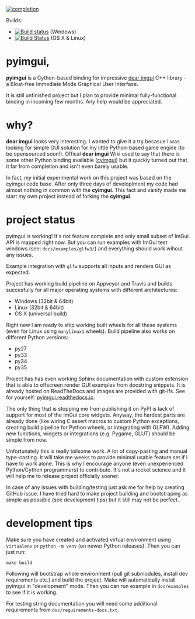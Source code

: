 [![completion](https://img.shields.io/badge/completion-39%25%20%28154%20of%20391%29-blue.svg)](https://github.com/swistakm/pyimgui)

Builds:

* [![Build status](https://ci.appveyor.com/api/projects/status/s7pud6on7dww89iv?svg=true)](https://ci.appveyor.com/project/swistakm/pyimgui) (Windows)
* [![Build Status](https://travis-ci.org/swistakm/pyimgui.svg?branch=master)](https://travis-ci.org/swistakm/pyimgui) (OS X & Linux)


# pyimgui,

**pyimgui** is a Cython-based binding for impressive 
[dear imgui](https://github.com/ocornut/imgui) C++ library - 
a Bloat-free Immediate Mode Graphical User Interface.
 
It is still unfinished project but I plan to provide minimal fully-functional
binding in incoming few months. Any help would be appreciated.


# why?

**dear imgui** looks very interesting. I wanted to give it a try becasue I was
looking for simple GUI solution for my little Python-based game engine (to be
opensourced soon!). Offical **dear imgui** Wiki used to say that there is some
other Python binding available ([cyimgui](https://github.com/chromy/cyimgui)) 
but it quickly turned out that it far from completion and isn't even barely 
usable.

In fact, my initial experimental work on this project was based on the cyimgui 
code base. After only three days of developlment my code had almost nothing in 
common with the **cyimgui**. This fact and vanity made me start my own project 
instead of forking the **cyimgui**.


# project status

pyimgui is working! It's not feature complete and only small subset of ImGui
API is mapped right now. But you can run examples with ImGui test windows (see:
`docs/examples/glfw3/`) and everything should work wihout any issues.

Example integration with `glfw` supports all inputs and renders GUI as expected.

Project has working build pipeline on Appveyor and Travis and builds 
succesfully for all major operating systems with different architectures:

* Windows (32bit & 64bit)
* Linux (32bit & 64bit)
* OS X (universal build)

Right now I am ready to ship working built wheels for all these systems (even 
for Linux using `manylinux1` wheels). Build pipeline also works on different
Python versions:

* py27
* py33
* py34
* py35


Project has has even working Sphinx documentation with custom extension that
is able to offscreen render GUI examples from docstring snippets. It is already
hosted on ReadTheDocs and images are provided with git-lfs. See for yourself: 
[pyimgui.readthedocs.io](http://pyimgui.readthedocs.io/en/latest/index.html).



The only thing that is stopping me from publishing it on PyPI is lack of
support for most of the ImGui core widgets. Anyway, the hardest parts are
already done (like wiring C assert macros to custom Python exceptions, creating build 
pipeline for Python wheels, or integrating with GLFW). Adding new functions, 
widgets or integrations (e.g. Pygame, GLUT) should be simple from now.

Unfortunately this is really toilsome work. A lot of copy-pasting and
manual type-casting. It will take me weeks to provide minimal usable feature
set if I have to work alone. This is why I encourage anyone (even unexperienced
Python/Cython programmers) to contribute. It's not a rocket science and it
will help me to release project officially sooner.

In case of any issues with building/testing just ask me for help by creating
GitHub issue. I have tried hard to make project building and bootstraping as 
simple as possible (see development tips) but it still may not be perfect.


# development tips

Make sure you have created and activated virtual environment using `virtualenv`
or `python -m venv` (on newer Python releases). Then you can just run:

    make build
    
Following will bootstrap whole environment (pull git submodules, install 
dev requirements etc.) and build the project. Make will automatically install
pyimgui in "development" mode. Then you can run example in `doc/examples`
to see if it is working.

For testing string documentation you will need some additional requirements
from `doc/requirements-docs.txt`.
